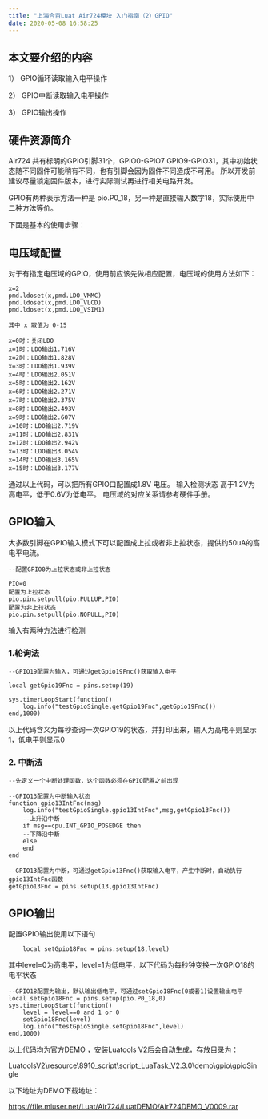 ```yaml
---
title: "上海合宙Luat Air724模块 入门指南（2）GPIO"
date: 2020-05-08 16:58:25
---
```



## 本文要介绍的内容 ##

1） GPIO循环读取输入电平操作

2） GPIO中断读取输入电平操作

3） GPIO输出操作

## 硬件资源简介 ##

Air724 共有标明的GPIO引脚31个，GPIO0-GPIO7 GPIO9-GPIO31，其中初始状态随不同固件可能稍有不同，也有引脚会因为固件不同造成不可用。 所以开发前建议尽量锁定固件版本，进行实际测试再进行相关电路开发。

GPIO有两种表示方法一种是 pio.P0_18，另一种是直接输入数字18，实际使用中二种方法等价。

下面是基本的使用步骤：

## 电压域配置

对于有指定电压域的GPIO，使用前应该先做相应配置，电压域的使用方法如下：

	x=2
	pmd.ldoset(x,pmd.LDO_VMMC)
	pmd.ldoset(x,pmd.LDO_VLCD)
	pmd.ldoset(x,pmd.LDO_VSIM1)

	其中 x 取值为 0-15

	x=0时：关闭LDO
	x=1时：LDO输出1.716V
	x=2时：LDO输出1.828V
	x=3时：LDO输出1.939V
	x=4时：LDO输出2.051V
	x=5时：LDO输出2.162V
	x=6时：LDO输出2.271V
	x=7时：LDO输出2.375V
	x=8时：LDO输出2.493V
	x=9时：LDO输出2.607V
	x=10时：LDO输出2.719V
	x=11时：LDO输出2.831V
	x=12时：LDO输出2.942V
	x=13时：LDO输出3.054V
	x=14时：LDO输出3.165V
	x=15时：LDO输出3.177V

通过以上代码，可以把所有GPIO口配置成1.8V 电压。 输入检测状态 高于1.2V为高电平，低于0.6V为低电平。 电压域的对应关系请参考硬件手册。

## GPIO输入

大多数引脚在GPIO输入模式下可以配置成上拉或者非上拉状态，提供约50uA的高电平电流。


	--配置GPIO0为上拉状态或非上拉状态

	PIO=0
	配置为上拉状态
	pio.pin.setpull(pio.PULLUP,PIO)
	配置为非上拉状态
	pio.pin.setpull(pio.NOPULL,PIO)

输入有两种方法进行检测

### 1.轮询法

	--GPIO19配置为输入，可通过getGpio19Fnc()获取输入电平

	local getGpio19Fnc = pins.setup(19)
	
	sys.timerLoopStart(function()
	    log.info("testGpioSingle.getGpio19Fnc",getGpio19Fnc())
	end,1000)

以上代码含义为每秒查询一次GPIO19的状态，并打印出来，输入为高电平则显示1，低电平则显示0

### 2. 中断法

	--先定义一个中断处理函数，这个函数必须在GPIO配置之前出现

	--GPIO13配置为中断输入状态
	function gpio13IntFnc(msg)
	    log.info("testGpioSingle.gpio13IntFnc",msg,getGpio13Fnc())
	    --上升沿中断
	    if msg==cpu.INT_GPIO_POSEDGE then
	    --下降沿中断
	    else
	    end
	end

	--GPIO13配置为中断，可通过getGpio13Fnc()获取输入电平，产生中断时，自动执行gpio13IntFnc函数
	getGpio13Fnc = pins.setup(13,gpio13IntFnc)

## GPIO输出

配置GPIO输出使用以下语句

		local setGpio18Fnc = pins.setup(18,level)

其中level=0为高电平，level=1为低电平，以下代码为每秒钟变换一次GPIO18的电平状态


	--GPIO18配置为输出，默认输出低电平，可通过setGpio18Fnc(0或者1)设置输出电平
	local setGpio18Fnc = pins.setup(pio.P0_18,0)
	sys.timerLoopStart(function()
	    level = level==0 and 1 or 0
	    setGpio18Fnc(level)
	    log.info("testGpioSingle.setGpio18Fnc",level)
	end,1000)


以上代码均为官方DEMO ，安装Luatools V2后会自动生成，存放目录为：

LuatoolsV2\resource\8910_script\script_LuaTask_V2.3.0\demo\gpio\gpioSingle

以下地址为DEMO下载地址：

https://file.miuser.net/Luat/Air724/LuatDEMO/Air724DEMO_V0009.rar
